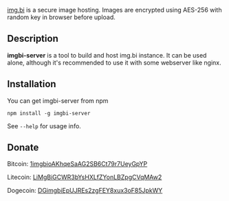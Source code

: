 [img.bi](https://img.bi/) is a secure image hosting. Images are encrypted using AES-256 with random key in browser before upload.

## Description

**imgbi-server** is a tool to build and host img.bi instance. It can be used alone, although it's recommended to use it with some webserver like nginx.

## Installation

You can get imgbi-server from npm

    npm install -g imgbi-server

See `--help` for usage info.

## Donate

Bitcoin: [1imgbioAKhqeSaAG2SB6Ct79r7UeyGpYP](bitcoin:1imgbioAKhqeSaAG2SB6Ct79r7UeyGpYP)

Litecoin: [LiMgBiGCWR3bYsHXLfZYonLBZpgCVqMAw2](litecoin:LiMgBiGCWR3bYsHXLfZYonLBZpgCVqMAw2)

Dogecoin: [DGimgbiEpUJREs2zgFEY8xux3oF85JpkWY](dogecoin:DGimgbiEpUJREs2zgFEY8xux3oF85JpkWY)
